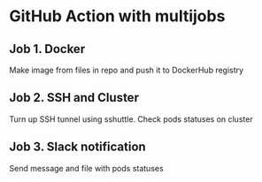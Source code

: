 # GitHub Action with multijobs

## Job 1. Docker

Make image from files in repo and push it to DockerHub registry

## Job 2. SSH and Cluster

Turn up SSH tunnel using sshuttle. Check pods statuses on cluster

## Job 3. Slack notification

Send message and file with pods statuses
